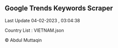 

## Google Trends Keywords Scraper 
 
Last Update 04-02-2023 , 03:04:38

Country List :
VIETNAM.json



© Abdul Muttaqin 
